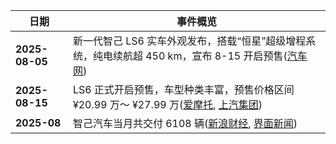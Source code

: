 | 日期           | 事件概览                                                                                                |
| -------------- | ------------------------------------------------------------------------------------------------------- |
| **2025-08-05** | 新一代智己 LS6 实车外观发布，搭载“恒星”超级增程系统，纯电续航超 450 km，宣布 8-15 开启预售([汽车网][1]) |
| **2025-08-15** | LS6 正式开启预售，车型种类丰富，预售价格区间 ¥20.99 万～ ¥27.99 万([爱摩托][2], [上汽集团][3])          |
| **2025-08**    | 智己汽车当月共交付 6108 辆([新浪财经][4], [界面新闻][5])                                                |

[1]: https://auto.rednet.cn/content/646942/97/15180204.html?utm_source=chatgpt.com '8月15日开启预售全新一代智己LS6实车发布_车市快报 - 红车网'
[2]: https://www.immotors.com/website/news_detail/224?utm_source=chatgpt.com '首搭划时代“恒星”超级增程，撼动大五座SUV市场格局'
[3]: https://www.saicmotor.com/chinese/xwzx/xwk/2025/62440.shtml?utm_source=chatgpt.com '新一代智己LS6预售惊爆价20.99万起首搭划时代“恒星”超级 ...'
[4]: https://cj.sina.cn/articles/view/5952915705/162d248f906701tpey?froms=ggmp&utm_source=chatgpt.com '2025年8月，智己汽车交付6108台。'
[5]: https://www.jiemian.com/article/13285092.html?utm_source=chatgpt.com '智己汽车8月交付6108台'
